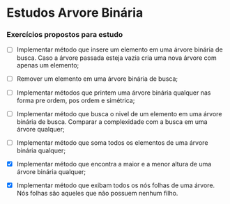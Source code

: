 # Estudos Arvore Binária

### Exercícios propostos para estudo

- [ ] Implementar método que insere um elemento em uma árvore binária de busca. Caso a árvore passada esteja vazia cria uma nova árvore com apenas um elemento;

- [ ] Remover um elemento em uma árvore binária de busca;

- [ ] Implementar métodos que printem uma árvore binária qualquer nas forma pre ordem, pos ordem e simétrica;

- [ ] Implementar método que busca o nivel de um elemento em uma árvore binária de busca. Comparar a complexidade com a busca em uma árvore qualquer;

- [ ] Implementar método que soma todos os elementos de uma árvore binária qualquer;

- [x] Implementar método que encontra a maior e a menor altura de uma árvore binária qualquer;

- [x] Implementar método que exibam todos os nós folhas de uma árvore. Nós folhas são aqueles que não possuem nenhum filho.